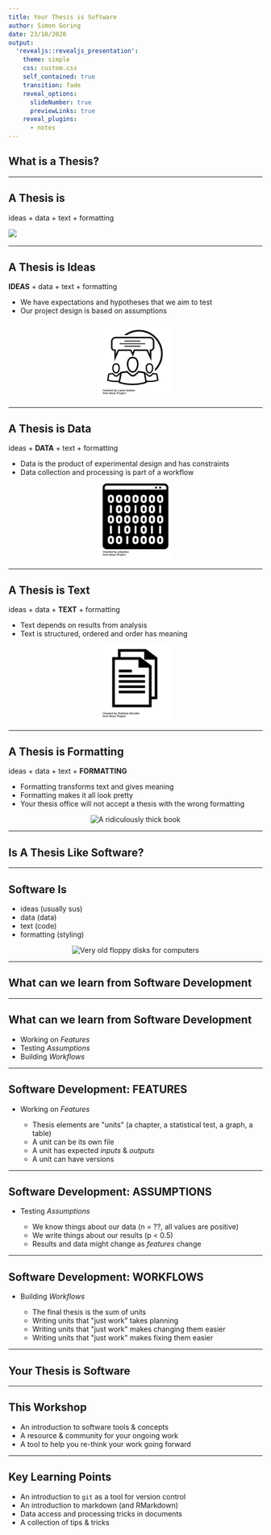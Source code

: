 ```yaml
---
title: Your Thesis is Software
author: Simon Goring
date: 23/10/2020
output:
  'revealjs::revealjs_presentation':
    theme: simple
    css: custom.css
    self_contained: true
    transition: fade
    reveal_options:
      slideNumber: true
      previewLinks: true
    reveal_plugins:
      - notes
---
```


## What is a Thesis?

--------------------------------------------------------------------------------

## A Thesis is

ideas + data + text + formatting

![](../images/ideapipeline.svg)

--------------------------------------------------------------------------------

## A Thesis is **Ideas**

**IDEAS** + data + text + formatting

- We have expectations and hypotheses that we aim to test
- Our project design is based on assumptions

<center>
  <img src="../images/noun_collaboration_116784.png" width="30%" alt="People talking about ideas">
</center>

--------------------------------------------------------------------------------

## A Thesis is **Data**

ideas + **DATA** + text + formatting

- Data is the product of experimental design and has constraints
- Data collection and processing is part of a workflow

<center>
  <img src="../images/noun_binary_1724349.png" width="30%" alt="Zeros and ones.">
</center>

--------------------------------------------------------------------------------

## A Thesis is **Text**

ideas + data + **TEXT** + formatting

- Text depends on results from analysis
- Text is structured, ordered and order has meaning

<center>
  <img src="../images/noun_Files_53644.png" width="30%" alt="Zeros and ones.">
</center>

--------------------------------------------------------------------------------

## A Thesis is Formatting

ideas + data + text + **FORMATTING**

- Formatting transforms text and gives meaning
- Formatting makes it all look pretty
- Your thesis office will not accept a thesis with the wrong formatting

<center>
  <img src="../images/thick-book.jpg" width=30% alt="A ridiculously thick book">
</center>

--------------------------------------------------------------------------------

## Is A Thesis Like Software?

--------------------------------------------------------------------------------

## Software Is

- ideas (usually sus)
- data (data)
- text (code)
- formatting (styling)

<center>
<img src="../images/Floppy_disk_2009_G1.jpg" width=70% alt="Very old floppy disks for computers">
</center>

--------------------------------------------------------------------------------

## What can we learn from Software Development

--------------------------------------------------------------------------------

## What can we learn from Software Development

- Working on _Features_
- Testing _Assumptions_
- Building _Workflows_

--------------------------------------------------------------------------------

## Software Development: FEATURES

- Working on _Features_

  - Thesis elements are "units" (a chapter, a statistical test, a graph, a table)
  - A unit can be its own file
  - A unit has expected *inputs* & *outputs*
  - A unit can have versions

--------------------------------------------------------------------------------

## Software Development: ASSUMPTIONS

- Testing _Assumptions_

  - We know things about our data (n = ??, all values are positive)
  - We write things about our results (p < 0.5)
  - Results and data might change as _features_ change

--------------------------------------------------------------------------------

## Software Development: WORKFLOWS

- Building _Workflows_

  - The final thesis is the sum of units
  - Writing units that "just work" takes planning
  - Writing units that "just work" makes changing them easier
  - Writing units that "just work" makes fixing them easier

--------------------------------------------------------------------------------

## Your Thesis is Software

--------------------------------------------------------------------------------

## This Workshop

- An introduction to software tools & concepts
- A resource & community for your ongoing work
- A tool to help you re-think your work going forward

--------------------------------------------------------------------------------

## Key Learning Points

- An introduction to `git` as a tool for version control
- An introduction to markdown (and RMarkdown)
- Data access and processing tricks in documents
- A collection of tips & tricks
